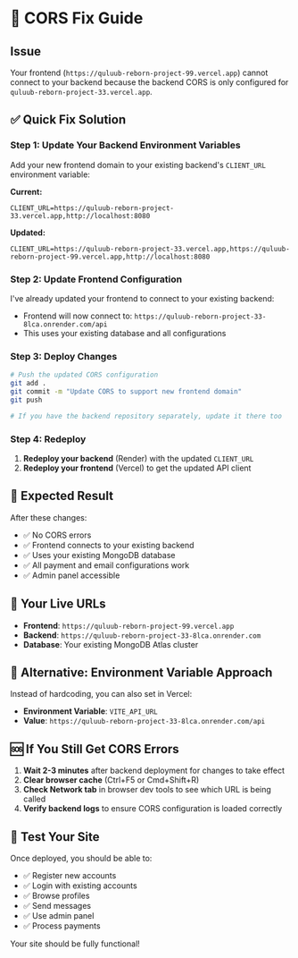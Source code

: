 # 🔧 CORS Fix Guide

## Issue
Your frontend (`https://quluub-reborn-project-99.vercel.app`) cannot connect to your backend because the backend CORS is only configured for `quluub-reborn-project-33.vercel.app`.

## ✅ Quick Fix Solution

### Step 1: Update Your Backend Environment Variables

Add your new frontend domain to your existing backend's `CLIENT_URL` environment variable:

**Current:**
```
CLIENT_URL=https://quluub-reborn-project-33.vercel.app,http://localhost:8080
```

**Updated:**
```
CLIENT_URL=https://quluub-reborn-project-33.vercel.app,https://quluub-reborn-project-99.vercel.app,http://localhost:8080
```

### Step 2: Update Frontend Configuration

I've already updated your frontend to connect to your existing backend:
- Frontend will now connect to: `https://quluub-reborn-project-33-8lca.onrender.com/api`
- This uses your existing database and all configurations

### Step 3: Deploy Changes

```bash
# Push the updated CORS configuration
git add .
git commit -m "Update CORS to support new frontend domain"
git push

# If you have the backend repository separately, update it there too
```

### Step 4: Redeploy

1. **Redeploy your backend** (Render) with the updated `CLIENT_URL`
2. **Redeploy your frontend** (Vercel) to get the updated API client

## 🎯 Expected Result

After these changes:
- ✅ No CORS errors
- ✅ Frontend connects to your existing backend
- ✅ Uses your existing MongoDB database
- ✅ All payment and email configurations work
- ✅ Admin panel accessible

## 🚀 Your Live URLs

- **Frontend**: `https://quluub-reborn-project-99.vercel.app`
- **Backend**: `https://quluub-reborn-project-33-8lca.onrender.com`
- **Database**: Your existing MongoDB Atlas cluster

## 🔄 Alternative: Environment Variable Approach

Instead of hardcoding, you can also set in Vercel:
- **Environment Variable**: `VITE_API_URL`
- **Value**: `https://quluub-reborn-project-33-8lca.onrender.com/api`

## 🆘 If You Still Get CORS Errors

1. **Wait 2-3 minutes** after backend deployment for changes to take effect
2. **Clear browser cache** (Ctrl+F5 or Cmd+Shift+R)
3. **Check Network tab** in browser dev tools to see which URL is being called
4. **Verify backend logs** to ensure CORS configuration is loaded correctly

## 📱 Test Your Site

Once deployed, you should be able to:
- ✅ Register new accounts
- ✅ Login with existing accounts
- ✅ Browse profiles
- ✅ Send messages
- ✅ Use admin panel
- ✅ Process payments

Your site should be fully functional!